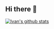 ## Hi there 👋

<!--
**ivan-fan-dk/ivan-fan-dk** is a ✨ _special_ ✨ repository because its `README.md` (this file) appears on your GitHub profile.

Here are some ideas to get you started:

- 🔭 I’m currently working on ...
- 🌱 I’m currently learning ...
- 👯 I’m looking to collaborate on ...
- 🤔 I’m looking for help with ...
- 💬 Ask me about ...
- 📫 How to reach me: ...
- 😄 Pronouns: ...
- ⚡ Fun fact: ...
-->

[![Ivan's github stats](https://github-readme-stats.vercel.app/api?username=ivan-fan-dk&theme=ambient_gradient)](https://github.com/ivan-fan-dk)

